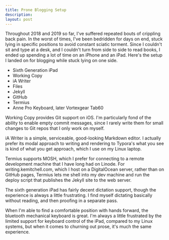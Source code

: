 ```yaml
---
title: Prone Blogging Setup
description:
layout: post
---
```


Throughout 2018 and 2019 so far, I've suffered repeated bouts of crippling back pain.  In the worst of times, I've been bedridden for days on end, stuck lying in specific positions to avoid constant sciatic torment.  Since I couldn't sit and type at a desk, and I couldn't turn from side to side to read books, I ended up spending a lot of time on an iPhone and an iPad.  Here's the setup I landed on for blogging while stuck lying on one side.

- Sixth Generation iPad
- Working Copy
- iA Writer
- Files
- Jekyll
- GitHub
- Termius
- Anne Pro Keyboard, later Vortexgear Tab60

Working Copy provides Git support on iOS.  I'm particularly fond of the ability to enable empty commit messages, since I rarely write them for small changes to Git repos that I only work on myself.

iA Writer is a simple, serviceable, good-looking Markdown editor.  I actually prefer its modal approach to writing and rendering to Typora's what you see is kind of what you get approach, which I use on my Linux laptop.

Termius supports MOSH, which I prefer for connecting to a remote development machine that I have long had on Linode.  For writing.kemitchell.com, which I host on a DigitalOcean server, rather than on GitHub pages, Termius lets me shell into my dev machine and run the deploy script that publishes the Jekyll site to the web server.

The sixth generation iPad has fairly decent dictation support, though the experience is always a little frustrating.  I find myself dictating basically without reading, and then proofing in a separate pass.

When I'm able to find a comfortable position with hands forward, the bluetooth mechanical keyboard is great.  I'm always a little frustrated by the limited support for keyboard control of the iPad, compared to my Linux systems, but when it comes to churning out prose, it's much the same experience.